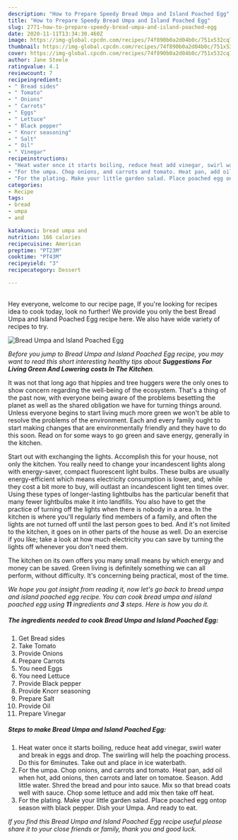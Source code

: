 ```yaml
---
description: "How to Prepare Speedy Bread Umpa and Island Poached Egg"
title: "How to Prepare Speedy Bread Umpa and Island Poached Egg"
slug: 2771-how-to-prepare-speedy-bread-umpa-and-island-poached-egg
date: 2020-11-11T13:34:30.460Z
image: https://img-global.cpcdn.com/recipes/74f890b0a2d04b0c/751x532cq70/bread-umpa-and-island-poached-egg-recipe-main-photo.jpg
thumbnail: https://img-global.cpcdn.com/recipes/74f890b0a2d04b0c/751x532cq70/bread-umpa-and-island-poached-egg-recipe-main-photo.jpg
cover: https://img-global.cpcdn.com/recipes/74f890b0a2d04b0c/751x532cq70/bread-umpa-and-island-poached-egg-recipe-main-photo.jpg
author: Jane Steele
ratingvalue: 4.1
reviewcount: 7
recipeingredient:
- " Bread sides"
- " Tomato"
- " Onions"
- " Carrots"
- " Eggs"
- " Lettuce"
- " Black pepper"
- " Knorr seasoning"
- " Salt"
- " Oil"
- " Vinegar"
recipeinstructions:
- "Heat water once it starts boiling, reduce heat add vinegar, swirl water and break in eggs and drop. The swirling will help the poaching process. Do this for 6minutes. Take out and place in ice waterbath."
- "For the umpa. Chop onions, and carrots and tomato. Heat pan, add oil when hot, add onions, then carrots and later on tomatoe. Season. Add little water. Shred the bread and pour into sauce. Mix so that bread coats well with sauce. Chop some lettuce and add mix then take off heat."
- "For the plating. Make your little garden salad. Place poached egg ontop season with black pepper. Dish your Umpa. And ready to eat."
categories:
- Recipe
tags:
- bread
- umpa
- and

katakunci: bread umpa and 
nutrition: 166 calories
recipecuisine: American
preptime: "PT23M"
cooktime: "PT43M"
recipeyield: "3"
recipecategory: Dessert

---
```

<br>
Hey everyone, welcome to our recipe page, If you're looking for recipes idea to cook today, look no further! We provide you only the best Bread Umpa and Island Poached Egg recipe here. We also have wide variety of recipes to try.
<br>


![Bread Umpa and Island Poached Egg](https://img-global.cpcdn.com/recipes/74f890b0a2d04b0c/751x532cq70/bread-umpa-and-island-poached-egg-recipe-main-photo.jpg)

<i>Before you jump to Bread Umpa and Island Poached Egg recipe, you may want to read this short interesting healthy tips about 
<strong>Suggestions For Living Green And Lowering costs In The Kitchen</strong>.</i>
</br>

It was not that long ago that hippies and tree huggers were the only ones to show concern regarding the well-being of the ecosystem. That's a thing of the past now, with everyone being aware of the problems besetting the planet as well as the shared obligation we have for turning things around. Unless everyone begins to start living much more green we won't be able to resolve the problems of the environment. Each and every family ought to start making changes that are environmentally friendly and they have to do this soon. Read on for some ways to go green and save energy, generally in the kitchen.

Start out with exchanging the lights. Accomplish this for your house, not only the kitchen. You really need to change your incandescent lights along with energy-saver, compact fluorescent light bulbs. These bulbs are usually energy-efficient which means electricity consumption is lower, and, while they cost a bit more to buy, will outlast an incandescent light ten times over. Using these types of longer-lasting lightbulbs has the particular benefit that many fewer lightbulbs make it into landfills. You also have to get the practice of turning off the lights when there is nobody in a area. In the kitchen is where you'll regularly find members of a family, and often the lights are not turned off until the last person goes to bed. And it's not limited to the kitchen, it goes on in other parts of the house as well. Do an exercise if you like; take a look at how much electricity you can save by turning the lights off whenever you don't need them.

The kitchen on its own offers you many small means by which energy and money can be saved. Green living is definitely something we can all perform, without difficulty. It's concerning being practical, most of the time.


<i>We hope you got insight from reading it, now let's go back to bread umpa and island poached egg recipe. You can cook bread umpa and island poached egg using <strong>11</strong> ingredients and <strong>3</strong> steps. Here is how you do it.
</i>

##### The ingredients needed to cook Bread Umpa and Island Poached Egg:

1. Get  Bread sides
1. Take  Tomato
1. Provide  Onions
1. Prepare  Carrots
1. You need  Eggs
1. You need  Lettuce
1. Provide  Black pepper
1. Provide  Knorr seasoning
1. Prepare  Salt
1. Provide  Oil
1. Prepare  Vinegar


##### Steps to make Bread Umpa and Island Poached Egg:

1. Heat water once it starts boiling, reduce heat add vinegar, swirl water and break in eggs and drop. The swirling will help the poaching process. Do this for 6minutes. Take out and place in ice waterbath.
1. For the umpa. Chop onions, and carrots and tomato. Heat pan, add oil when hot, add onions, then carrots and later on tomatoe. Season. Add little water. Shred the bread and pour into sauce. Mix so that bread coats well with sauce. Chop some lettuce and add mix then take off heat.
1. For the plating. Make your little garden salad. Place poached egg ontop season with black pepper. Dish your Umpa. And ready to eat.


<i>If you find this Bread Umpa and Island Poached Egg recipe useful please share it to your close friends or family, thank you and good luck.</i>
